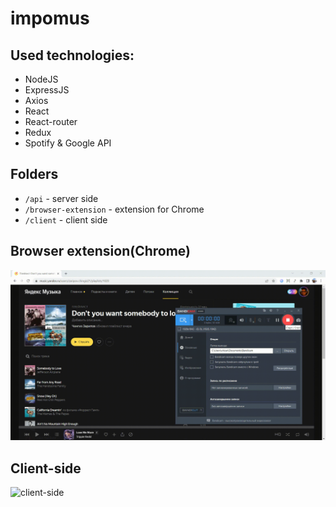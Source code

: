 # impomus

## Used technologies:

- NodeJS
- ExpressJS
- Axios
- React
- React-router
- Redux
- Spotify & Google API

## Folders

- <code>/api</code> - server side
- <code>/browser-extension</code> - extension for Chrome
- <code>/client</code> - client side 

## Browser extension(Chrome)

![browser-extension](https://github.com/chingiz21/impomus/blob/main/client/src/imgs/forReadme/browser_extension.gif)

## Client-side

![client-side](https://github.com/chingiz21/impomus/blob/main/client/src/imgs/forReadme/client-side.gif)
